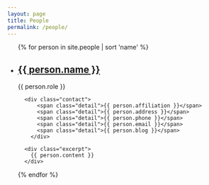 ```yaml
---
layout: page
title: People
permalink: /people/
---
```


<ul class="post-list events">
  {% for person in site.people | sort 'name' %}
    <li class="post">
      <h2><a class="post-link" href="#">{{ person.name }}</a></h2>
      <span class="post-meta">{{ person.role }}</span>

      <div class="contact">
	      <span class="detail">{{ person.affiliation }}</span>
	      <span class="detail">{{ person.address }}</span>
	      <span class="detail">{{ person.phone }}</span>
	      <span class="detail">{{ person.email }}</span>
	      <span class="detail">{{ person.blog }}</span>
	    </div>

      <div class="excerpt">
        {{ person.content }}
      </div>
      
   </li>
  {% endfor %}
</ul>